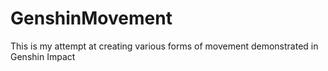 # GenshinMovement
This is my attempt at creating various forms of movement demonstrated in Genshin Impact
